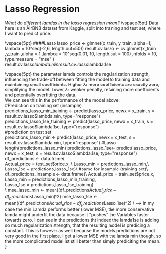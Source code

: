 # Lasso Regression

*What do different lamdas in the lasso regression mean?* 
\vspace{5pt}
Data here is an AirBNB dataset from Kaggle, split into training and test set, where I want to predict price. 

\vspace{5pt}
####Lasso
lasso_price <- glmnet(x_train, y_train, alpha=1, lambda = 10^seq(-2,6, length.out=50))
result.cv.lasso <- cv.glmnet(x_train
                             ,y_train
                             ,alpha = 1
                             ,lambda = 10^seq(0.01, 10, length.out = 100)
                             ,nfolds = 10,
                             type.measure = "mse"
)
\
result.cv.lasso$lambda.min
result.cv.lasso$lambda.1se

\vspace{5pt}
the parameter lamda controls the regularization strength, influencing the trade-off between fitting the model to training data and maintaining small coefficients. Higher λ: more coefficients are exactly zero, simplifying the model.
Lower λ: weaker penalty, retaining more coefficients and potentially overfitting the data.
\
We can see this in the performance of the model above: 
\
#Prediction on training set (insample)\
predictions_lasso_min_training <- predict(lasso_price, newx = x_train, s = result.cv.lasso$lambda.min, type="response") 
predictions_lasso_1se_training <- predict(lasso_price, newx = x_train, s = result.cv.lasso$lambda.1se, type="response")
\
#prediction on test set\
predictions_lasso_min <- predict(lasso_price, newx = x_test, s = result.cv.lasso$lambda.min, type="response") #Lasso
length(predictions_lasso_min)
predictions_lasso_1se<- predict(lasso_price, newx = x_test, s = result.cv.lasso$lambda.1se, type="response")
\
df_predictions <- data.frame(\
  Actual_price = test_set$price.x, \
  Lasso_min = predictions_lasso_min,\
  Lasso_1se = predictions_lasso_1se)\
  #same for insample (training set)\
df_predictions_insample <- data.frame(\
  Actual_price = train_set$price.x,\
  Lasso_min = predictions_lasso_min_training,\
  Lasso_1se = predictions_lasso_1se_training)\
\\
mse_lasso_min <- mean((df_predictions$Actual_price - df_predictions$Lasso_min)^2)
mse_lasso_1se <- mean((df_predictions$Actual_price - df_predictions$Lasso_1se)^2)
\\
--> In my case the min Lamda performs better (lower MSE), the more conservative lamda might underfit the data because it "pushes" the Variables faster towards zero. I can see in the predictions tht indeed the lamda1se is adding so much regularization strength, that the resulting model is predicing a constant. This is however as well because the models predictions are not very good in the first place. I get a lower MSE with the lamda min though, so the more complicated model ist still better than simply prediciting the mean. 
}
